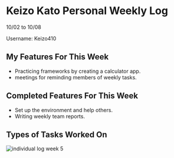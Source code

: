 # Keizo Kato Personal Weekly Log

10/02 to 10/08

Username: Keizo410

## My Features For This Week

- Practicing frameworks by creating a calculator app.
- meetings for reminding members of weekly tasks. 

## Completed Features For This Week

- Set up the environment and help others.
- Writing weekly team reports.

## Types of Tasks Worked On


![individual log week 5](https://github.com/COSC-499-W2023/year-long-project-team-21/assets/90278067/ae4e4451-953a-4b9c-9831-a36e41abeaf9)
